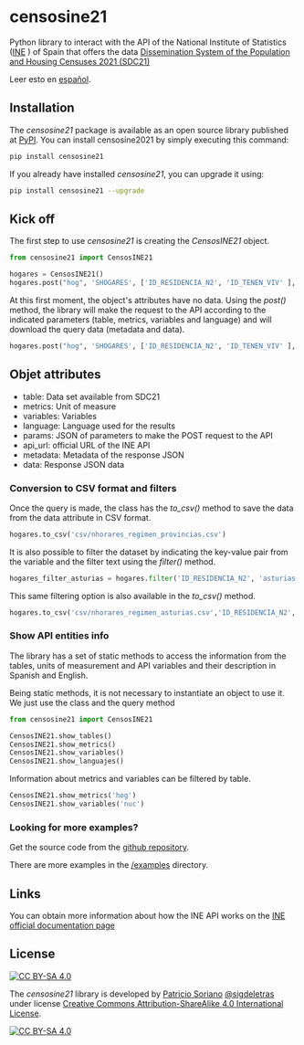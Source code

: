 # censosine21

Python library to interact with the API of the National Institute of Statistics ([INE](https://www.ine.es/en/index.htm) ) of Spain that offers the data [Dissemination System of the Population and Housing Censuses 2021 (SDC21)](https://www.ine.es/dyngs/INEbase/es/operacion.htm?c=Estadistica_C&cid=1254736176992&menu=ultiDatos&idp=1254735572981#:~:text=%C3%9Altima%20Nota%20de%20prensa&text=En%20Espa%C3%B1a%20hab%C3%ADa%2018.539.223,2.514.511%20de%20uso%20espor%C3%A1dico.)

Leer esto en [español](https://github.com/sigdeletras/censosine21/README.es-ES.md).

## Installation

The *censosine21* package is available as an open source library published at [PyPI](https://pypi.org/project/censosine21/).
You can install censosine2021 by simply executing this command:

```bash
pip install censosine21
```

If you already have installed *censosine21*, you can upgrade it using:
```bash
pip install censosine21 --upgrade
```

## Kick off

The first step to use *censosine21* is creating the *CensosINE21* object. 
```python
from censosine21 import CensosINE21

hogares = CensosINE21()
hogares.post("hog", 'SHOGARES', ['ID_RESIDENCIA_N2', 'ID_TENEN_VIV' ], "ES")
```
At this first moment, the object's attributes have no data. Using the *post()* method, the library will make the request to the API according to the indicated parameters (table, metrics, variables and language) and will download the query data (metadata and data).

```python
hogares.post("hog", 'SHOGARES', ['ID_RESIDENCIA_N2', 'ID_TENEN_VIV' ], "ES")
```

## Objet attributes

- table: Data set available from SDC21
- metrics: Unit of measure
- variables: Variables
- language: Language used for the results
- params: JSON of parameters to make the POST request to the API
- api_url: official URL of the INE API
- metadata: Metadata of the response JSON
- data: Response JSON data
### Conversion to CSV format and filters

Once the query is made, the class has the *to_csv()* method to save the data from the data attribute in CSV format.

```python
hogares.to_csv('csv/nhorares_regimen_provincias.csv')

```

It is also possible to filter the dataset by indicating the key-value pair from the variable and the filter text using the *filter()* method.

```python
hogares_filter_asturias = hogares.filter('ID_RESIDENCIA_N2', 'asturias')
```

This same filtering option is also available in the *to_csv()* method.

```python
hogares.to_csv('csv/nhorares_regimen_asturias.csv','ID_RESIDENCIA_N2', '33 Asturias')
```

### Show API entities info

The library has a set of static methods to access the information from the tables, units of measurement and API variables and their description in Spanish and English.

Being static methods, it is not necessary to instantiate an object to use it. We just use the class and the query method

```python
from censosine21 import CensosINE21

CensosINE21.show_tables()
CensosINE21.show_metrics()
CensosINE21.show_variables()
CensosINE21.show_languajes()
```


Information about metrics and variables can be filtered by table.

```python
CensosINE21.show_metrics('hog')
CensosINE21.show_variables('nuc')
```
### Looking for more examples?

Get the source code from the [github repository](https://github.com/sigdeletras/censosine21).

There are more examples in the [/examples](https://github.com/sigdeletras/censosine21/examples) directory.
## Links


You can obtain more information about how the INE API works on the [INE official documentation page](https://www.ine.es/dyngs/DataLab/es/manual.html?cid=1259945952385)

## License

[![CC BY-SA 4.0][cc-by-sa-shield]][cc-by-sa]

The *censosine21* library is developed by [Patricio Soriano](https://www.linkedin.com/in/patriciosorianocastro/) [@sigdeletras](https://twitter.com/sigdeletras) under license
[Creative Commons Attribution-ShareAlike 4.0 International License][cc-by-sa].

[![CC BY-SA 4.0][cc-by-sa-image]][cc-by-sa]

[cc-by-sa]: http://creativecommons.org/licenses/by-sa/4.0/
[cc-by-sa-image]: https://licensebuttons.net/l/by-sa/4.0/88x31.png
[cc-by-sa-shield]: https://img.shields.io/badge/License-CC%20BY--SA%204.0-lightgrey.svg
